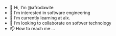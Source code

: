 - 👋 Hi, I’m @afrodawite
- 👀 I’m interested in software engineering 
- 🌱 I’m currently learning at alx.
- 💞️ I’m looking to collaborate on softwer technology 
- 📫 How to reach me ...

<!---
afrodawite/afrodawite is a ✨ special ✨ repository because its `README.md` (this file) appears on your GitHub profile.
You can click the Preview link to take a look at your changes.
--->

